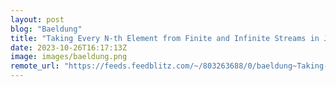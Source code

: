 ```yaml
---
layout: post
blog: "Baeldung"
title: "Taking Every N-th Element from Finite and Infinite Streams in Java"
date: 2023-10-26T16:17:13Z
image: images/baeldung.png
remote_url: "https://feeds.feedblitz.com/~/803263688/0/baeldung~Taking-Every-Nth-Element-from-Finite-and-Infinite-Streams-in-Java"
---
```

